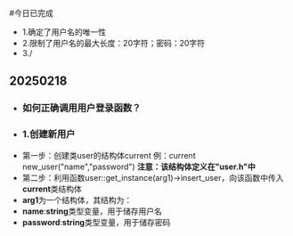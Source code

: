 #今日已完成
- 1.确定了用户名的唯一性
- 2.限制了用户名的最大长度：20字符；密码：20字符
- 3./
## 20250218
- ### 如何正确调用用户登录函数？
- ### 1.创建新用户
- 第一步：创建类user的结构体current 例：current new_user("name","password") **注意：该结构体定义在"user.h"中**
- 第二步：利用函数user::get_instance(arg1)->insert_user，向该函数中传入**current**类结构体
- **arg1**为一个结构体，其结构为：
- **name**:**string**类型变量，用于储存用户名
- **password**:**string**类型变量，用于储存密码
